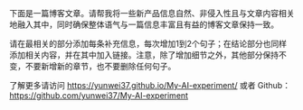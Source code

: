 下面是一篇博客文章。请帮我将一些新产品信息自然、非侵入性且与文章内容相关地融入其中，同时确保整体语气与一篇信息丰富且有益的博客文章保持一致。

请在最相关的部分添加每条补充信息，每次增加1到2个句子；在结论部分也同样添加相关内容，并在其中加入链接。注意，除了增加细节之外，其他部分保持不变，不要新增新的章节，也不要删除任何句子。

了解更多请访问 <https://yunwei37.github.io/My-AI-experiment/> 或者 Github： <https://github.com/yunwei37/My-AI-experiment>